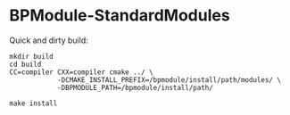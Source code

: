 # BPModule-StandardModules

Quick and dirty build:

    mkdir build
    cd build
    CC=compiler CXX=compiler cmake ../ \
                -DCMAKE_INSTALL_PREFIX=/bpmodule/install/path/modules/ \
                -DBPMODULE_PATH=/bpmodule/install/path/

    make install
